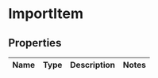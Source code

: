 

# ImportItem

## Properties

Name | Type | Description | Notes
------------ | ------------- | ------------- | -------------



